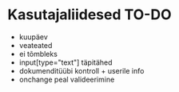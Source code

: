 # Kasutajaliidesed TO-DO
- kuupäev
- veateated
- ei tõmbleks
- input[type="text"] täpitähed
- dokumenditüübi kontroll + userile info
- onchange peal valideerimine
